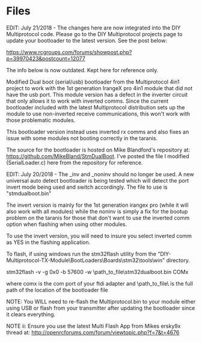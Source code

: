 # Files

EDIT: July 21/2018 - The changes here are now integrated into the DIY Multiprotocol code. Please go to the DIY Multiprotocol projects page to update your bootloader to the latest version.  See the post below:

https://www.rcgroups.com/forums/showpost.php?p=39970423&postcount=12077


The info below is now outdated.  Kept here for reference only.  




Modified Dual boot (serial/usb) bootloader from the Multiprotocol 4in1 project to work with the 1st generation IrangeX pro 4in1 module 
that did not have the  usb port.  This module version has a defect in the inverter circuit that only allows it to work with inverted comms. Since the current bootloader included with the latest Multiprotocol distribution sets up the module to use non-inverted receive communications, this won't work with those problematic modules. 

This bootloader version instead uses inverted rx comms and also fixes an issue with some modules not booting correctly in the taranis.   

The source for the bootloader is hosted on Mike Blandford's repository at: https://github.com/MikeBland/StmDualBoot.  I've posted the file I modified (SerialLoader.c) here from the repository for reference.



EDIT: July 20/2018 -  The _inv and _noninv should no longer be used. A new universal auto detect bootloader is being tested which will detect the port invert mode being used and switch accordingly.  The file to use is "stmdualboot.bin"



 The invert version is mainly for the 1st generation irangex pro (while it will also work with all modules)  while the noninv is simply a fix for the bootup problem on the taranis for those that don't want to use the inverted comm option when flashing when using other modules.
 
 
 
To use the invert version, you will need to insure you select inverted comm as YES in the flashing application.

To flash, if using windows run the stm32flash utility from the "DIY-Multiprotocol-TX-Module\BootLoaders\Boards\stm32\tools\win" directory.

stm32flash -v -g 0x0 -b 57600 -w \path_to_file\stm32dualboot.bin COMx   

where comx is the com port of your ftdi adapter and \path_to_file\ is the full path of the location of the bootloader file

NOTE: You WILL need to re-flash the Multiprotocol.bin to your module either using USB or flash from your transmitter after updating the bootloader since it clears everything.

NOTE ii:  Ensure you use the latest Multi Flash App from Mikes ersky9x thread at: http://openrcforums.com/forum/viewtopic.php?f=7&t=4676








